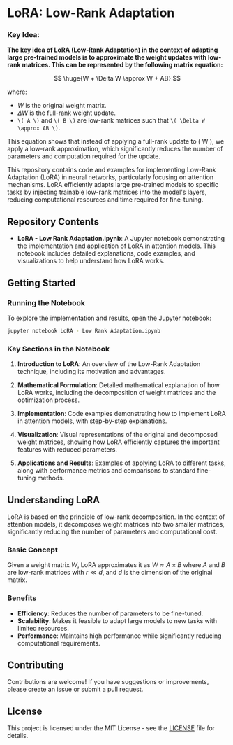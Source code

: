 # LoRA: Low-Rank Adaptation

### Key Idea:
**The key idea of LoRA (Low-Rank Adaptation) in the context of adapting large pre-trained models is to approximate the weight updates with low-rank matrices. This can be represented by the following matrix equation:**

$$
\huge{W + \Delta W \approx W + AB}
$$

where:
-  $W$ is the original weight matrix.
- $\Delta W$ is the full-rank weight update.
- `\( A \)` and `\( B \)` are low-rank matrices such that `\( \Delta W \approx AB \)`.



This equation shows that instead of applying a full-rank update to \( W \), we apply a low-rank approximation, which significantly reduces the number of parameters and computation required for the update.

This repository contains code and examples for implementing Low-Rank Adaptation (LoRA) in neural networks, particularly focusing on attention mechanisms. LoRA efficiently adapts large pre-trained models to specific tasks by injecting trainable low-rank matrices into the model's layers, reducing computational resources and time required for fine-tuning.

## Repository Contents

- **LoRA - Low Rank Adaptation.ipynb**: A Jupyter notebook demonstrating the implementation and application of LoRA in attention models. This notebook includes detailed explanations, code examples, and visualizations to help understand how LoRA works.

## Getting Started

### Running the Notebook

To explore the implementation and results, open the Jupyter notebook:

```bash
jupyter notebook LoRA - Low Rank Adaptation.ipynb
```

### Key Sections in the Notebook

1. **Introduction to LoRA**: An overview of the Low-Rank Adaptation technique, including its motivation and advantages.

2. **Mathematical Formulation**: Detailed mathematical explanation of how LoRA works, including the decomposition of weight matrices and the optimization process.

3. **Implementation**: Code examples demonstrating how to implement LoRA in attention models, with step-by-step explanations.

4. **Visualization**: Visual representations of the original and decomposed weight matrices, showing how LoRA efficiently captures the important features with reduced parameters.

5. **Applications and Results**: Examples of applying LoRA to different tasks, along with performance metrics and comparisons to standard fine-tuning methods.

## Understanding LoRA

LoRA is based on the principle of low-rank decomposition. In the context of attention models, it decomposes weight matrices into two smaller matrices, significantly reducing the number of parameters and computational cost.

### Basic Concept

Given a weight matrix $W$, LoRA approximates it as $W \approx A \times B$
where $A$ and $B$ are low-rank matrices with $r \ll d$, and $d$ is the dimension of the original matrix.

### Benefits

- **Efficiency**: Reduces the number of parameters to be fine-tuned.
- **Scalability**: Makes it feasible to adapt large models to new tasks with limited resources.
- **Performance**: Maintains high performance while significantly reducing computational requirements.

## Contributing

Contributions are welcome! If you have suggestions or improvements, please create an issue or submit a pull request.

## License

This project is licensed under the MIT License - see the [LICENSE](LICENSE) file for details.
